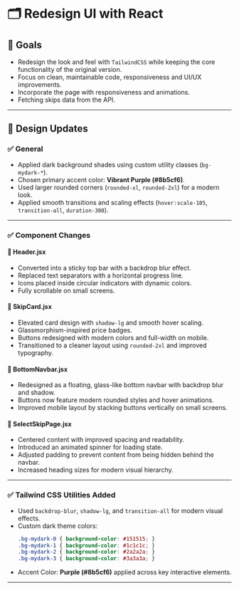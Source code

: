# 🗂️ Redesign UI with React

## 🎯 **Goals**
- Redesign the look and feel with `TailwindCSS` while keeping the core functionality of the original version.
- Focus on clean, maintainable code, responsiveness and UI/UX improvements.
- Incorporate the page with responsiveness and animations.
- Fetching skips data from the API.
---

## 🎨 **Design Updates**

### ✅ **General**
- Applied dark background shades using custom utility classes (`bg-mydark-*`).
- Chosen primary accent color: **Vibrant Purple (#8b5cf6)**.
- Used larger rounded corners (`rounded-xl`, `rounded-2xl`) for a modern look.
- Applied smooth transitions and scaling effects (`hover:scale-105`, `transition-all`, `duration-300`).

---

### ✅ **Component Changes**

#### 📌 **Header.jsx**
- Converted into a sticky top bar with a backdrop blur effect.
- Replaced text separators with a horizontal progress line.
- Icons placed inside circular indicators with dynamic colors.
- Fully scrollable on small screens.

#### 📌 **SkipCard.jsx**
- Elevated card design with `shadow-lg` and smooth hover scaling.
- Glassmorphism-inspired price badges.
- Buttons redesigned with modern colors and full-width on mobile.
- Transitioned to a cleaner layout using `rounded-2xl` and improved typography.

#### 📌 **BottomNavbar.jsx**
- Redesigned as a floating, glass-like bottom navbar with backdrop blur and shadow.
- Buttons now feature modern rounded styles and hover animations.
- Improved mobile layout by stacking buttons vertically on small screens.

#### 📌 **SelectSkipPage.jsx**
- Centered content with improved spacing and readability.
- Introduced an animated spinner for loading state.
- Adjusted padding to prevent content from being hidden behind the navbar.
- Increased heading sizes for modern visual hierarchy.

---

### ✅ **Tailwind CSS Utilities Added**
- Used `backdrop-blur`, `shadow-lg`, and `transition-all` for modern visual effects.
- Custom dark theme colors:
  ```css
  .bg-mydark-0 { background-color: #151515; }
  .bg-mydark-1 { background-color: #1c1c1c; }
  .bg-mydark-2 { background-color: #2a2a2a; }
  .bg-mydark-3 { background-color: #3a3a3a; }
  ```
- Accent Color: **Purple (#8b5cf6)** applied across key interactive elements.

---

